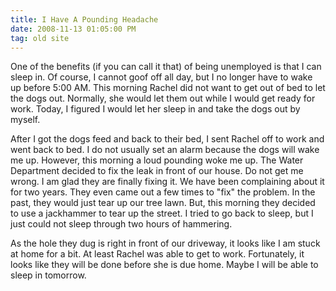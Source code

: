```yaml
---
title: I Have A Pounding Headache
date: 2008-11-13 01:05:00 PM
tag: old site
---
```


One of the benefits (if you can call it that) of being unemployed is that I can sleep in. Of course, I cannot goof off all day, but I no longer have to wake up before 5:00 AM. This morning Rachel did not want to get out of bed to let the dogs out. Normally, she would let them out while I would get ready for work. Today, I figured I would let her sleep in and take the dogs out by myself.

After I got the dogs feed and back to their bed, I sent Rachel off to work and went back to bed. I do not usually set an alarm because the dogs will wake me up. However, this morning a loud pounding woke me up. The Water Department decided to fix the leak in front of our house. Do not get me wrong. I am glad they are finally fixing it. We have been complaining about it for two years. They even came out a few times to "fix" the problem. In the past, they would just tear up our tree lawn. But, this morning they decided to use a jackhammer to tear up the street. I tried to go back to sleep, but I just could not sleep through two hours of hammering.

As the hole they dug is right in front of our driveway, it looks like I am stuck at home for a bit. At least Rachel was able to get to work. Fortunately, it looks like they will be done before she is due home. Maybe I will be able to sleep in tomorrow.
